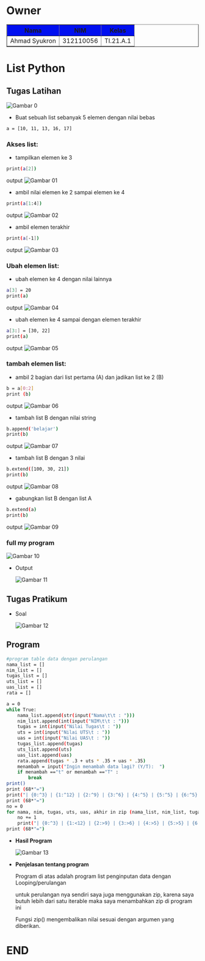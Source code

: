 # Owner
<!DOCTYPE html>
<html lang="en">
<head>
    <meta charset="UTF-8">
    <meta name="viewport" content="width=device-width, initial-scale=1.0">
</head>
<body>
    <table border="1">
        <tr>
            <th bgcolor="#000FF">Nama</th>
            <th bgcolor="#000FF">NIM</th>
            <th bgcolor="#000FF">Kelas</th>
        </tr>
        <tr>
            <td>Ahmad Syukron</td>
            <td>312110056</td>
            <td>TI.21.A.1</td>
        </tr>
    </table>
</body>
</html>

# List Python

## Tugas Latihan
![Gambar 0](Image/soal.PNG)
- Buat sebuah list sebanyak 5 elemen dengan nilai bebas
```bash
a = [10, 11, 13, 16, 17]
```
### Akses list:
- tampilkan elemen ke 3
```bash
print(a[2])
```
output ![Gambar 01](Image/hasil1.PNG)<P>
- ambil nilai elemen ke 2 sampai elemen ke 4
```bash
print(a[1:4])
```
output ![Gambar 02](Image/hasil2.PNG)<p>
- ambil elemen terakhir
```bash
print(a[-1])
```
output ![Gambar 03](Image/hasil3.PNG)<p>
### Ubah elemen list:
- ubah elemen ke 4 dengan nilai lainnya
```bash
a[3] = 20
print(a)
```
output ![Gambar 04](Image/hasil4.PNG)<p>
- ubah elemen ke 4 sampai dengan elemen terakhir
```bash
a[3:] = [30, 22]
print(a)
```
output ![Gambar 05](Image/hasil5.PNG)<p>
### tambah elemen list:
- ambil 2 bagian dari list pertama (A) dan jadikan list ke 2 (B)
```bash
b = a[0:2]
print (b)
```
output ![Gambar 06](Image/hasil6.PNG)<p>
- tambah list B dengan nilai string
```bash
b.append('belajar')
print(b)
```
output ![Gambar 07](Image/hasil7.PNG)<p>
- tambah list B dengan 3 nilai
```bash
b.extend([100, 30, 21])
print(b)
```
output ![Gambar 08](Image/hasil8.PNG)<p>
- gabungkan list B dengan list A
```bash
b.extend(a)
print(b)
```
output ![Gambar 09](Image/hasil9.PNG)<p>

### full my program
![Gambar 10](Image/program.PNG)<p>
- Output<p>
![Gambar 11](Image/Hasil.PNG)<p>


## Tugas Pratikum
- Soal<p>
![Gambar 12](Image/soalP.PNG)
## Program
```bash
#program table data dengan perulangan
nama_list = []
nim_list = []
tugas_list = []
uts_list = []
uas_list = []
rata = []

a = 0
while True:
    nama_list.append(str(input("Nama\t\t : ")))
    nim_list.append(int(input("NIM\t\t : ")))
    tugas = int(input("Nilai Tugas\t : "))
    uts = int(input("Nilai UTS\t : "))
    uas = int(input("Nilai UAS\t : "))
    tugas_list.append(tugas)
    uts_list.append(uts)
    uas_list.append(uas)
    rata.append(tugas * .3 + uts * .35 + uas * .35)
    menambah = input("Ingin menambah data lagi? (Y/T):  ")
    if menambah =="t" or menambah =="T" :
        break
print()
print (68*"=")
print("| {0:^3} | {1:^12} | {2:^9} | {3:^6} | {4:^5} | {5:^5} | {6:^5} |".format("NO", "Nama", "NIM", "Tugas", "UTS", "UAS", "Akhir"))
print (68*"=")
no = 0
for nama, nim, tugas, uts, uas, akhir in zip (nama_list, nim_list, tugas_list, uts_list, uas_list, rata):
    no += 1
    print("| {0:^3} | {1:<12} | {2:>9} | {3:>6} | {4:>5} | {5:>5} | {6:>5} |".format(no, nama, nim, tugas, uts, uas, akhir))
print (68*"=")
```
- <b>Hasil Program</b><p>
![Gambar 13](Image/hasilP.PNG)<p>
- <b>Penjelasan tentang program</b><p>
Program di atas adalah program list penginputan data dengan Looping/perulangan<p>
untuk perulangan nya sendiri saya juga menggunakan zip, karena saya butuh lebih dari satu iterable maka saya menambahkan zip di program ini<p>
Fungsi zip() mengembalikan nilai sesuai dengan argumen yang diberikan.<P>
<p>

# END